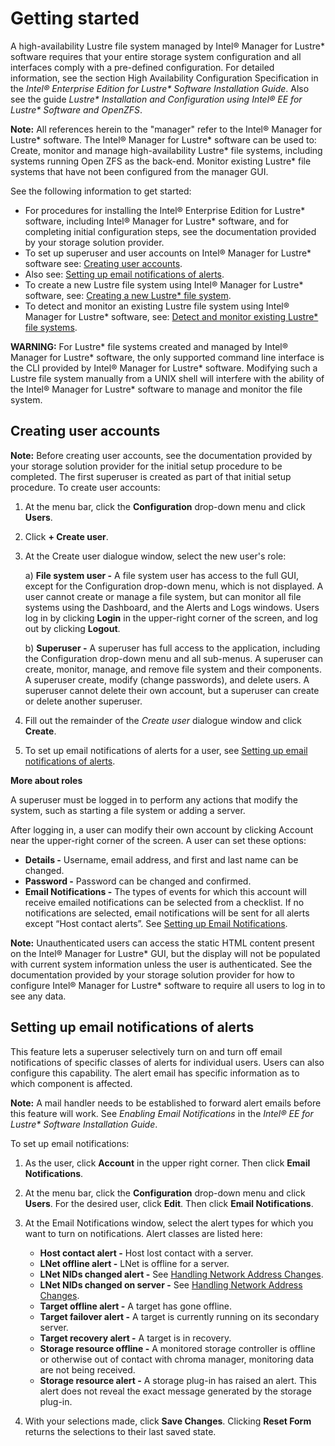# Getting started
<a id="2.0"></a>

A high-availability Lustre file system managed by Intel® Manager for Lustre* software requires that your entire storage system configuration and all  interfaces comply with a pre-defined configuration.  For detailed information, see the section High Availability Configuration Specification in the *Intel® Enterprise Edition for Lustre\* Software Installation Guide*. Also see the guide *Lustre\* Installation and Configuration using Intel® EE for Lustre\* Software and OpenZFS*.

**Note:** All references herein to the "manager" refer to the Intel® Manager for Lustre* software.
The Intel® Manager for Lustre* software can be used to:
Create, monitor and manage high-availability Lustre* file systems, including systems running Open ZFS as the back-end.
Monitor existing Lustre* file systems that have not been configured from the manager GUI.

See the following information to get started:

- For procedures for installing the Intel® Enterprise Edition for Lustre* software, including Intel® Manager for Lustre* software, and for completing initial configuration steps, see the documentation provided by your storage solution provider. 
- To set up superuser and user accounts on Intel® Manager for Lustre* software see: <a href="#2.1">Creating user accounts</a>.
- Also see: <a href="#2.2">Setting up email notifications of alerts</a>.
- To create a new Lustre file system using Intel® Manager for Lustre* software, see: <a href="Creating_new_lustre_fs_3_0.md/#3.0">Creating a new Lustre* file system</a>.
- To detect and monitor an existing Lustre file system using Intel® Manager for Lustre* software, see: <a href="Detect_and_monitor_existing_LFS_7_0.md/#7.0">Detect and monitor existing Lustre* file systems</a>.

**WARNING:** For Lustre* file systems created and managed by Intel® Manager for Lustre* software, the only supported command line interface is the CLI provided by Intel® Manager for Lustre* software. Modifying such a Lustre file system manually from a UNIX shell will interfere with the ability of the Intel® Manager for Lustre* software to manage and monitor the file system. 

<a id="2.1"></a>
## Creating user accounts

**Note:** Before creating user accounts, see the documentation provided by your storage solution provider for the initial setup procedure to be completed. The first superuser is created as part of that initial setup procedure.
To create user accounts:

1. At the menu bar, click the **Configuration** drop-down menu and click **Users**.
1. Click **+ Create user**. 
1. At the Create user dialogue window, select the new user's role:  
    
    a) **File system user -** A file system user has access to the full GUI, except for the Configuration drop-down menu, which is not displayed. A  user cannot create or manage a file system, but can monitor all file systems using the Dashboard, and the Alerts and Logs windows. Users log in by clicking **Login** in the upper-right corner of the screen, and log out by clicking **Logout**. 

    b) **Superuser -** A superuser has full access to the application, including the Configuration drop-down menu and all sub-menus. A superuser can create, monitor, manage, and remove file system and their components. A superuser create, modify (change passwords), and delete users. A superuser cannot delete their own account, but a superuser can create or delete another superuser. 
    
1. Fill out the remainder of the *Create user* dialogue window and click **Create**.
1. To set up email notifications of alerts for a user, see <a href="#2.2">Setting up email notifications of alerts</a>.

**More about roles**

A superuser must be logged in to perform any actions that modify the system, such as starting a file system or adding a server.

After logging in, a user can modify their own account by clicking Account near the upper-right corner of the screen. A user can set these options:

- **Details -** Username, email address, and first and last name can be changed.
- **Password -** Password can be changed and confirmed.
- **Email Notifications -** The types of events for which this account will receive emailed notifications can be selected from a checklist. If no notifications are selected, email notifications will be sent for all alerts except “Host contact alerts”. See <a href="#2.2">Setting up Email Notifications</a>.

**Note:** Unauthenticated users can access the static HTML content present on the Intel® Manager for Lustre* GUI, but the display will not be populated with current system information unless the user is authenticated. See the documentation provided by your storage solution provider for how to configure Intel® Manager for Lustre* software to require all users to log in to see any data.

<a id="2.2"></a>
## Setting up email notifications of alerts

This feature lets a superuser selectively turn on and turn off email notifications of specific classes of alerts for individual users. Users can also configure this capability. The alert email has specific information as to which component is affected. 

**Note:** A mail handler needs to be established to forward alert emails before this feature will work. See *Enabling Email Notifications* in the *Intel® EE for Lustre\* Software Installation Guide*.

To set up email notifications:

1. As the user, click **Account** in the upper right corner. Then click **Email Notifications**. 
1. At the menu bar, click the **Configuration** drop-down menu and click **Users**. For the desired user, click **Edit**. Then click **Email Notifications**. 
1. At the Email Notifications window, select the alert types for which you want to turn on notifications. Alert classes are listed here:

    - **Host contact alert -** Host lost contact with a server.
    - **LNet offline alert -** LNet is offline for a server.
    - **LNet NIDs changed alert -** See <a href="Manage_maintain_HA_lustre_fs_5_0.md/#5.0">Handling Network Address Changes</a>.
    - **LNet NIDs changed on server <server name> -** See <a href="Manage_maintain_HA_lustre_fs_5_0.md/#5.0">Handling Network Address Changes</a>.
    - **Target offline alert -** A target has gone offline.
    - **Target failover alert -** A target is currently running on its secondary server.
    - **Target recovery alert -** A target is in recovery.
    - **Storage resource offline -** A monitored storage controller is offline or otherwise out of contact with chroma manager, monitoring data are not being received.
    - **Storage resource alert -** A storage plug-in has raised an alert. This alert does not reveal the exact message generated by the storage plug-in. 
1. With your selections made, click **Save Changes**. Clicking **Reset Form** returns the selections to their last saved state. 

